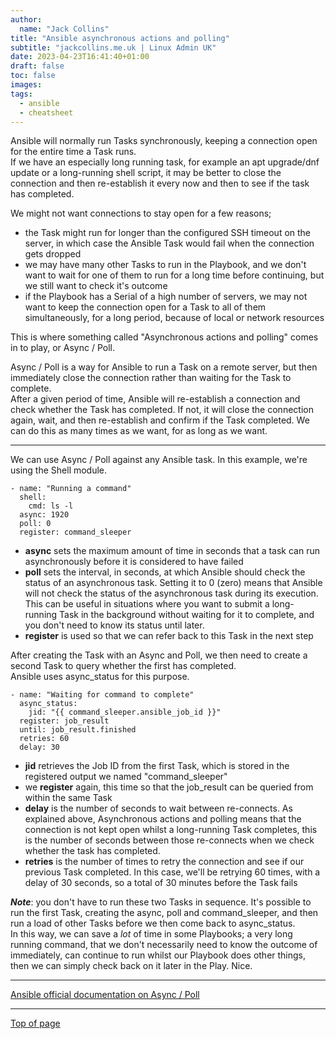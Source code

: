 ```yaml
---
author:
  name: "Jack Collins"
title: "Ansible asynchronous actions and polling"
subtitle: "jackcollins.me.uk | Linux Admin UK"
date: 2023-04-23T16:41:40+01:00
draft: false
toc: false
images:
tags:
  - ansible
  - cheatsheet
---
```


Ansible will normally run Tasks synchronously, keeping a connection open for the entire time a Task runs.  
If we have an especially long running task, for example an apt upgrade/dnf update or a long-running shell script, it may be better to close the connection and then re-establish it every now and then to see if the task has completed.

We might not want connections to stay open for a few reasons;
- the Task might run for longer than the configured SSH timeout on the server, in which case the Ansible Task would fail when the connection gets dropped
- we may have many other Tasks to run in the Playbook, and we don't want to wait for one of them to run for a long time before continuing, but we still want to check it's outcome
- if the Playbook has a Serial of a high number of servers, we may not want to keep the connection open for a Task to all of them simultaneously, for a long period, because of local or network resources

This is where something called "Asynchronous actions and polling" comes in to play, or Async / Poll.

Async / Poll is a way for Ansible to run a Task on a remote server, but then immediately close the connection rather than waiting for the Task to complete.   
After a given period of time, Ansible will re-establish a connection and check whether the Task has completed. If not, it will close the connection again, wait, and then re-establish and confirm if the Task completed. We can do this as many times as we want, for as long as we want.

---

We can use Async / Poll against any Ansible task. In this example, we're using the Shell module.

```
- name: "Running a command"
  shell:
    cmd: ls -l
  async: 1920
  poll: 0
  register: command_sleeper
```

- **async** sets the maximum amount of time in seconds that a task can run asynchronously before it is considered to have failed
- **poll** sets the interval, in seconds, at which Ansible should check the status of an asynchronous task. Setting it to 0 (zero) means that Ansible will not check the status of the asynchronous task during its execution. This can be useful in situations where you want to submit a long-running Task in the background without waiting for it to complete, and you don't need to know its status until later.
- **register** is used so that we can refer back to this Task in the next step

After creating the Task with an Async and Poll, we then need to create a second Task to query whether the first has completed.  
Ansible uses async_status for this purpose.

```
- name: "Waiting for command to complete"
  async_status:
    jid: "{{ command_sleeper.ansible_job_id }}"
  register: job_result
  until: job_result.finished
  retries: 60
  delay: 30
```

- **jid** retrieves the Job ID from the first Task, which is stored in the registered output we named "command_sleeper"
- we **register** again, this time so that the job_result can be queried from within the same Task
- **delay** is the number of seconds to wait between re-connects. As explained above, Asynchronous actions and polling means that the connection is not kept open whilst a long-running Task completes, this is the number of seconds between those re-connects when we check whether the task has completed.
- **retries** is the number of times to retry the connection and see if our previous Task completed. In this case, we'll be retrying 60 times, with a delay of 30 seconds, so a total of 30 minutes before the Task fails

***Note***: you don't have to run these two Tasks in sequence. It's possible to run the first Task, creating the async, poll and command_sleeper, and then run a load of other Tasks before we then come back to async_status.  
In this way, we can save a *lot* of time in some Playbooks; a very long running command, that we don't necessarily need to know the outcome of immediately, can continue to run whilst our Playbook does other things, then we can simply check back on it later in the Play. Nice.

---

[Ansible official documentation on Async / Poll](https://docs.ansible.com/ansible/latest/playbook_guide/playbooks_async.html)

---

[Top of page](#top)